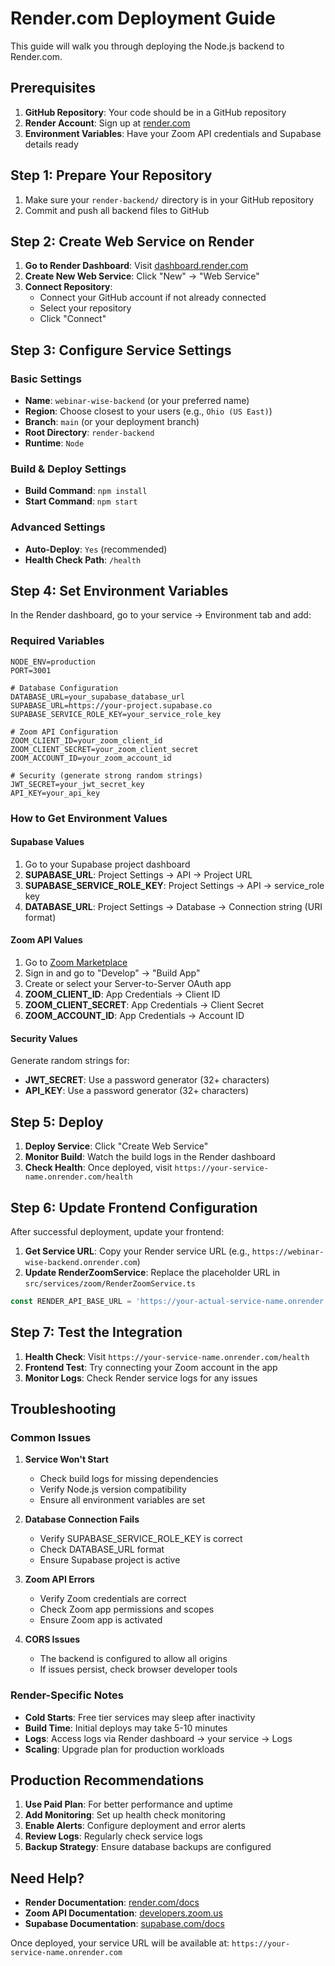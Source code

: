 
# Render.com Deployment Guide

This guide will walk you through deploying the Node.js backend to Render.com.

## Prerequisites

1. **GitHub Repository**: Your code should be in a GitHub repository
2. **Render Account**: Sign up at [render.com](https://render.com)
3. **Environment Variables**: Have your Zoom API credentials and Supabase details ready

## Step 1: Prepare Your Repository

1. Make sure your `render-backend/` directory is in your GitHub repository
2. Commit and push all backend files to GitHub

## Step 2: Create Web Service on Render

1. **Go to Render Dashboard**: Visit [dashboard.render.com](https://dashboard.render.com)
2. **Create New Web Service**: Click "New" → "Web Service"
3. **Connect Repository**: 
   - Connect your GitHub account if not already connected
   - Select your repository
   - Click "Connect"

## Step 3: Configure Service Settings

### Basic Settings
- **Name**: `webinar-wise-backend` (or your preferred name)
- **Region**: Choose closest to your users (e.g., `Ohio (US East)`)
- **Branch**: `main` (or your deployment branch)
- **Root Directory**: `render-backend`
- **Runtime**: `Node`

### Build & Deploy Settings
- **Build Command**: `npm install`
- **Start Command**: `npm start`

### Advanced Settings
- **Auto-Deploy**: `Yes` (recommended)
- **Health Check Path**: `/health`

## Step 4: Set Environment Variables

In the Render dashboard, go to your service → Environment tab and add:

### Required Variables
```
NODE_ENV=production
PORT=3001

# Database Configuration
DATABASE_URL=your_supabase_database_url
SUPABASE_URL=https://your-project.supabase.co
SUPABASE_SERVICE_ROLE_KEY=your_service_role_key

# Zoom API Configuration
ZOOM_CLIENT_ID=your_zoom_client_id
ZOOM_CLIENT_SECRET=your_zoom_client_secret
ZOOM_ACCOUNT_ID=your_zoom_account_id

# Security (generate strong random strings)
JWT_SECRET=your_jwt_secret_key
API_KEY=your_api_key
```

### How to Get Environment Values

#### Supabase Values
1. Go to your Supabase project dashboard
2. **SUPABASE_URL**: Project Settings → API → Project URL
3. **SUPABASE_SERVICE_ROLE_KEY**: Project Settings → API → service_role key
4. **DATABASE_URL**: Project Settings → Database → Connection string (URI format)

#### Zoom API Values
1. Go to [Zoom Marketplace](https://marketplace.zoom.us/)
2. Sign in and go to "Develop" → "Build App"
3. Create or select your Server-to-Server OAuth app
4. **ZOOM_CLIENT_ID**: App Credentials → Client ID
5. **ZOOM_CLIENT_SECRET**: App Credentials → Client Secret
6. **ZOOM_ACCOUNT_ID**: App Credentials → Account ID

#### Security Values
Generate random strings for:
- **JWT_SECRET**: Use a password generator (32+ characters)
- **API_KEY**: Use a password generator (32+ characters)

## Step 5: Deploy

1. **Deploy Service**: Click "Create Web Service"
2. **Monitor Build**: Watch the build logs in the Render dashboard
3. **Check Health**: Once deployed, visit `https://your-service-name.onrender.com/health`

## Step 6: Update Frontend Configuration

After successful deployment, update your frontend:

1. **Get Service URL**: Copy your Render service URL (e.g., `https://webinar-wise-backend.onrender.com`)
2. **Update RenderZoomService**: Replace the placeholder URL in `src/services/zoom/RenderZoomService.ts`

```typescript
const RENDER_API_BASE_URL = 'https://your-actual-service-name.onrender.com';
```

## Step 7: Test the Integration

1. **Health Check**: Visit `https://your-service-name.onrender.com/health`
2. **Frontend Test**: Try connecting your Zoom account in the app
3. **Monitor Logs**: Check Render service logs for any issues

## Troubleshooting

### Common Issues

1. **Service Won't Start**
   - Check build logs for missing dependencies
   - Verify Node.js version compatibility
   - Ensure all environment variables are set

2. **Database Connection Fails**
   - Verify SUPABASE_SERVICE_ROLE_KEY is correct
   - Check DATABASE_URL format
   - Ensure Supabase project is active

3. **Zoom API Errors**
   - Verify Zoom credentials are correct
   - Check Zoom app permissions and scopes
   - Ensure Zoom app is activated

4. **CORS Issues**
   - The backend is configured to allow all origins
   - If issues persist, check browser developer tools

### Render-Specific Notes

- **Cold Starts**: Free tier services may sleep after inactivity
- **Build Time**: Initial deploys may take 5-10 minutes
- **Logs**: Access logs via Render dashboard → your service → Logs
- **Scaling**: Upgrade plan for production workloads

## Production Recommendations

1. **Use Paid Plan**: For better performance and uptime
2. **Add Monitoring**: Set up health check monitoring
3. **Enable Alerts**: Configure deployment and error alerts
4. **Review Logs**: Regularly check service logs
5. **Backup Strategy**: Ensure database backups are configured

## Need Help?

- **Render Documentation**: [render.com/docs](https://render.com/docs)
- **Zoom API Documentation**: [developers.zoom.us](https://developers.zoom.us)
- **Supabase Documentation**: [supabase.com/docs](https://supabase.com/docs)

Once deployed, your service URL will be available at:
`https://your-service-name.onrender.com`
